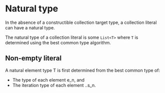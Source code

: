 # Natural type

In the absence of a constructible collection target type, a collection literal can have a natural type.

The natural type of a collection literal is some `List<T>` where `T` is determined using the best common type algorithm.

## Non-empty literal

A natural element type T is first determined from the best common type of:

* The type of each element e_n, and
* The iteration type of each element ..s_n.